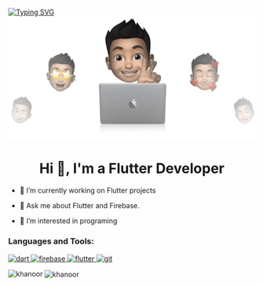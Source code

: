 [![Typing SVG](https://readme-typing-svg.demolab.com?font=Fira+Code&pause=1000&color=F7F7F7&random=false&width=500&lines=Welcome+to+the+Noor+Khan's+Github+Profile)](https://git.io/typing-svg)
![logo](https://github.com/khanoor/khanoor/blob/main/cover-thompson.png)
<h1 align="center">Hi 👋, I'm a Flutter Developer</h1>

- 🔭 I’m currently working on Flutter projects

- 💬 Ask me about Flutter and Firebase.

- 👀 I’m interested in programing


<p align="left">
</p>

<h3 align="left">Languages and Tools:</h3>
<p align="left"> <a href="https://dart.dev" target="_blank" rel="noreferrer"> <img src="https://www.vectorlogo.zone/logos/dartlang/dartlang-icon.svg" alt="dart" width="40" height="40"/> </a> <a href="https://firebase.google.com/" target="_blank" rel="noreferrer"> <img src="https://www.vectorlogo.zone/logos/firebase/firebase-icon.svg" alt="firebase" width="40" height="40"/> </a> <a href="https://flutter.dev" target="_blank" rel="noreferrer"> <img src="https://www.vectorlogo.zone/logos/flutterio/flutterio-icon.svg" alt="flutter" width="40" height="40"/> </a> <a href="https://git-scm.com/" target="_blank" rel="noreferrer"> <img src="https://www.vectorlogo.zone/logos/git-scm/git-scm-icon.svg" alt="git" width="40" height="40"/> </a> </p>

<p><img align="left" src="https://github-readme-stats.vercel.app/api/top-langs?username=khanoor&show_icons=true&locale=en&layout=compact" alt="khanoor" /></p>

<p>&nbsp;<img align="center" src="https://github-readme-stats.vercel.app/api?username=khanoor&show_icons=true&locale=en" alt="khanoor" /></p>
